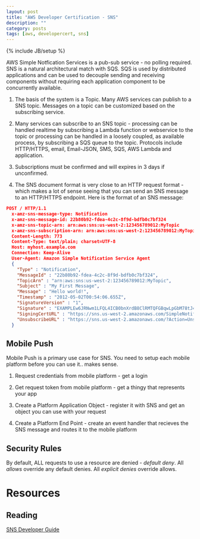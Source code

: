 ```yaml
---
layout: post
title: "AWS Developer Certification - SNS"
description: ""
category: posts
tags: [aws, developercert, sns]
---
```

{% include JB/setup %}

AWS Simple Notfication Services is a pub-sub service - no polling required. SNS is a natural architectural match with SQS. SQS is used by distributed applications and can be used to decouple sending and receiving components without requiring each application component to be concurrently available. 

1. The basis of the system is a Topic. Many AWS services can publish to a SNS topic. Messages on a topic can be customized based on the subscribing service.

1. Many services can subscribe to an SNS topic - processing can be handled realtime by subscribing a Lambda function or webservice to the topic or processing can be handled in a loosely coupled, as available process, by subscribing a SQS queue to the topic. Protocols include HTTP/HTTPS, email, Email-JSON, SMS, SQS, AWS Lambda and application.

1. Subscriptions must be confirmed and will expires in 3 days if unconfirmed.

1. The SNS document format is very close to an HTTP request format - which makes a lot of sense seeing that you can send an SNS message to an HTTP/HTTPS endpoint. Here is the format of an SNS message:

```JSON
POST / HTTP/1.1
  x-amz-sns-message-type: Notification
  x-amz-sns-message-id: 22b80b92-fdea-4c2c-8f9d-bdfb0c7bf324
  x-amz-sns-topic-arn: arn:aws:sns:us-west-2:123456789012:MyTopic
  x-amz-sns-subscription-arn: arn:aws:sns:us-west-2:123456789012:MyTopic:c9135db0-26c4-47ec-8998-413945fb5a96
  Content-Length: 773
  Content-Type: text/plain; charset=UTF-8
  Host: myhost.example.com
  Connection: Keep-Alive
  User-Agent: Amazon Simple Notification Service Agent
  {
    "Type" : "Notification",
    "MessageId" : "22b80b92-fdea-4c2c-8f9d-bdfb0c7bf324",
    "TopicArn" : "arn:aws:sns:us-west-2:123456789012:MyTopic",
    "Subject" : "My First Message",
    "Message" : "Hello world!",
    "Timestamp" : "2012-05-02T00:54:06.655Z",
    "SignatureVersion" : "1",
    "Signature" : "EXAMPLEw6JRNwm1LFQL4ICB0bnXrdB8ClRMTQFGBqwLpGbM78tJ4etTwC5zU7O3tS6tGpey3ejedNdOJ+1fkIp9F2/LmNVKb5aFlYq+9rk9ZiPph5YlLmWsDcyC5T+Sy9/umic5S0UQc2PEtgdpVBahwNOdMW4JPwk0kAJJztnc=",
    "SigningCertURL" : "https://sns.us-west-2.amazonaws.com/SimpleNotificationService-f3ecfb7224c7233fe7bb5f59f96de52f.pem",
    "UnsubscribeURL" : "https://sns.us-west-2.amazonaws.com/?Action=Unsubscribe&SubscriptionArn=arn:aws:sns:us-west-2:123456789012:MyTopic:c9135db0-26c4-47ec-8998-413945fb5a96"
  }
```
## Mobile Push
Mobile Push is a primary use case for SNS. You need to setup each mobile platform before you can use it.. makes sense.

1. Request credentials from mobile platform - get a login

2. Get request token from mobile platform - get a thingy that represents your app

3. Create a Platform Application Object - register it with SNS and get an object you can use with your request

4. Create a Platform End Point - create an event handler that recieves the SNS message and routes it to the mobile platform


## Security Rules
By default, ALL requests to use a resource are denied - *default deny*.
All *allows* override any default denies.
All *explicit denies* override allows.

# Resources

## Reading
[SNS Developer Guide](http://docs.aws.amazon.com/sns/latest/dg/welcome.html)


